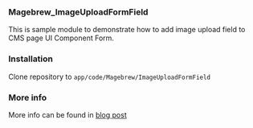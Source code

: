 ### Magebrew_ImageUploadFormField

This is sample module to demonstrate how to add image upload field to CMS page UI Component Form.

### Installation

Clone repository to `app/code/Magebrew/ImageUploadFormField`

### More info

More info can be found in [blog post](https://magebrew.com/blog/add-image-upload-field-to-magento-2-ui-component-form)